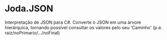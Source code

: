 # Joda.JSON
Interpretação de JSON para C#. Converte o JSON em uma árvore hierárquica, tornando possível consultar os valores pelo seu 'Caminho' (p.e. raiz/noPrimario/.../noFinal)
